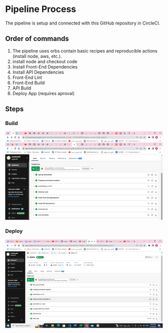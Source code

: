 # Pipeline Process

The pipeline is setup and connected with this GitHub repository in CircleCI.

## Order of commands

1. The pipeline uses orbs contain basic recipes and reproducible actions (install node, aws, etc.).
2. install node and checkout code
3. Install Front-End Dependencies
4. Install API Dependencies
5. Front-End Lint
6. Front-End Build
7. API Build
8. Deploy App (requires aproval)

## Steps

### Build
![Pipeline Schema](../Screenshots/circleci_all_pass.png)

### Deploy
![Pipeline Schema](../Screenshots/circleci_all_deploy_pass.png)


